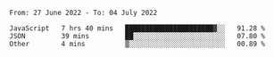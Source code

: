 <!--START_SECTION:waka-->

```text
From: 27 June 2022 - To: 04 July 2022

JavaScript   7 hrs 40 mins   ██████████████████████▓░░   91.28 %
JSON         39 mins         ██░░░░░░░░░░░░░░░░░░░░░░░   07.80 %
Other        4 mins          ▒░░░░░░░░░░░░░░░░░░░░░░░░   00.89 %
```

<!--END_SECTION:waka-->
